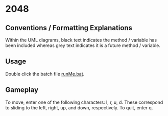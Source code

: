 # 2048

## Conventions / Formatting Explanations

Within the UML diagrams, black text indicates the method / variable has been included whereas grey text indicates it is a future method / variable.

## Usage

Double click the batch file [runMe.bat](runMe.bat).

## Gameplay

To move, enter one of the following characters: l, r, u, d. These correspond to sliding to the left, right, up, and down, respectively.
To quit, enter q.
